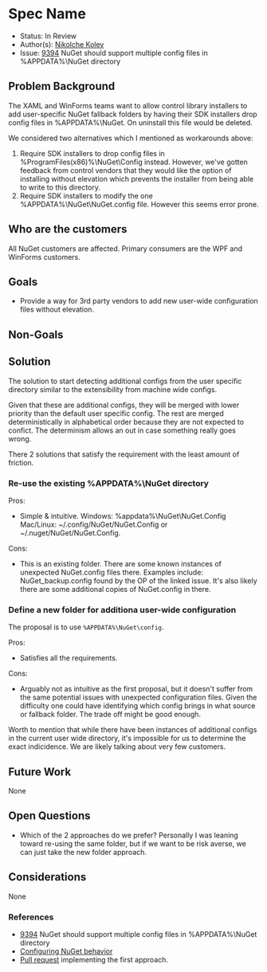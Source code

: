 
# Spec Name

* Status: In Review
* Author(s): [Nikolche Kolev](https://github.com/nkolev92)
* Issue: [9394](https://github.com/NuGet/Home/issues/9394) NuGet should support multiple config files in %APPDATA%\NuGet directory

## Problem Background

The XAML and WinForms teams want to allow control library installers to add user-specific NuGet fallback folders by having their SDK installers drop config files in %APPDATA%\NuGet. On uninstall this file would be deleted.

We considered two alternatives which I mentioned as workarounds above:

1. Require SDK installers to drop config files in %ProgramFiles(x86)%\NuGet\Config instead. However, we've gotten feedback from control vendors that they would like the option of installing without elevation which prevents the installer from being able to write to this directory.
1. Require SDK installers to modify the one %APPDATA%\NuGet\NuGet.config file. However this seems error prone.

## Who are the customers

All NuGet customers are affected. Primary consumers are the WPF and WinForms customers.

## Goals

* Provide a way for 3rd party vendors to add new user-wide configuration files without elevation.

## Non-Goals

## Solution

The solution to start detecting additional configs from the user specific directory similar to the extensibility from machine wide configs.

Given that these are additional configs, they will be merged with lower priority than the default user specific config. The rest are merged deterministically in alphabetical order because they are not expected to confict.
The determinism allows an out in case something really goes wrong.

There 2 solutions that satisfy the requirement with the least amount of friction.

### Re-use the existing %APPDATA%\NuGet directory

Pros:

* Simple & intuitive. Windows: %appdata%\NuGet\NuGet.Config
Mac/Linux: ~/.config/NuGet/NuGet.Config or ~/.nuget/NuGet/NuGet.Config.

Cons:

* This is an existing folder. There are some known instances of unexpected NuGet.config files there. Examples include: NuGet_backup.config found by the OP of the linked issue. It's also likely there are some additional copies of NuGet.config in there.

### Define a new folder for additiona user-wide configuration

The proposal is to use `%APPDATA%\NuGet\config`.

Pros:

* Satisfies all the requirements.

Cons:

* Arguably not as intuitive as the first proposal, but it doesn't suffer from the same potential issues with unexpected configuration files. Given the difficulty one could have identifying which config brings in what source or fallback folder. The trade off might be good enough.

Worth to mention that while there have been instances of additional configs in the current user wide directory, it's impossible for us to determine the exact indicidence. We are likely talking about very few customers.

## Future Work

None

## Open Questions

* Which of the 2 approaches do we prefer? Personally I was leaning toward re-using the same folder, but if we want to be risk averse, we can just take the new folder approach.

## Considerations

None

### References

* [9394](https://github.com/NuGet/Home/issues/9394) NuGet should support multiple config files in %APPDATA%\NuGet directory
* [Configuring NuGet behavior](https://docs.microsoft.com/en-us/nuget/consume-packages/configuring-nuget-behavior#config-file-locations-and-uses)
* [Pull request](https://github.com/NuGet/NuGet.Client/pull/3421) implementing the first approach.